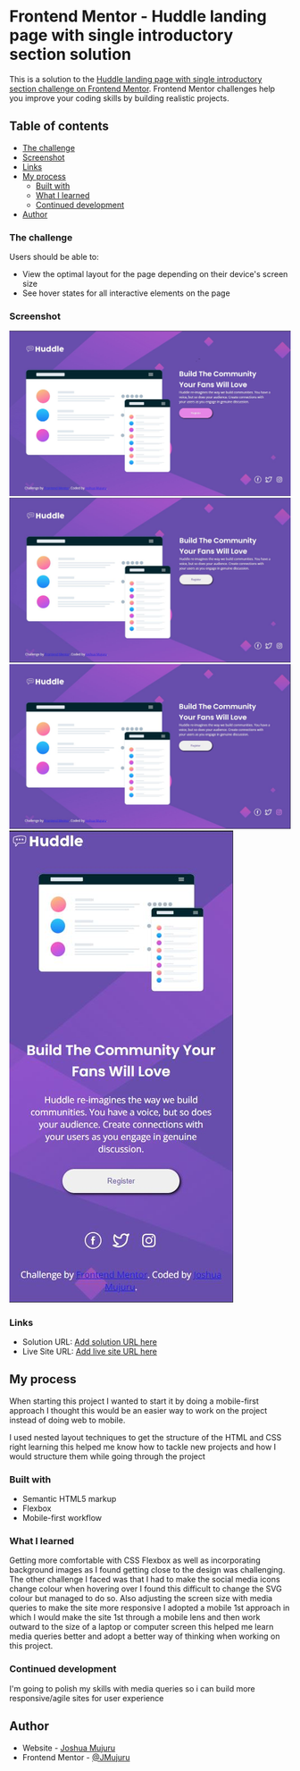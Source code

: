 # Frontend Mentor - Huddle landing page with single introductory section solution

This is a solution to the [Huddle landing page with single introductory section challenge on Frontend Mentor](https://www.frontendmentor.io/challenges/huddle-landing-page-with-a-single-introductory-section-B_2Wvxgi0). Frontend Mentor challenges help you improve your coding skills by building realistic projects. 

## Table of contents

  - [The challenge](#the-challenge)
  - [Screenshot](#screenshot)
  - [Links](#links)
- [My process](#my-process)
  - [Built with](#built-with)
  - [What I learned](#what-i-learned)
  - [Continued development](#continued-development)
- [Author](#author)

### The challenge

Users should be able to:

- View the optimal layout for the page depending on their device's screen size
- See hover states for all interactive elements on the page

### Screenshot

![](/design/my-desktop-active.jpg)
![](/design/my-desktop-screenshot.JPG)
![](/design/my-desktop-social-active.jpg)
![](/design/my-mobile-screenshot.JPG)

### Links

- Solution URL: [Add solution URL here](https://github.com/JMujuru/Huddle-landing-page.github.io)
- Live Site URL: [Add live site URL here](https://your-live-site-url.com)

## My process

When starting this project I wanted to start it by doing a mobile-first approach I thought this would be an easier way to work on the project instead of doing web to mobile. 

I used nested layout techniques to get the structure of the HTML and CSS right learning this helped me know how to tackle new projects and how I would structure them while going through the project 


### Built with

- Semantic HTML5 markup
- Flexbox
- Mobile-first workflow

### What I learned

Getting more comfortable with CSS Flexbox as well as incorporating background images as I found getting close to the design was challenging. The other challenge I faced was that I had to make the social media icons change colour when hovering over I found this difficult to change the SVG colour but managed to do so. Also adjusting the screen size with media queries to make the site more responsive I adopted a mobile 1st approach in which I would make the site 1st through a mobile lens and then work outward to the size of a laptop or computer screen this helped me learn media queries better and adopt a better way of thinking when working on this project.


### Continued development 
I'm going to polish my skills with media queries so i can build more responsive/agile sites for user experience 

## Author

- Website - [Joshua Mujuru](https://www.your-site.com)
- Frontend Mentor - [@JMujuru](https://www.frontendmentor.io/profile/yourusername)
